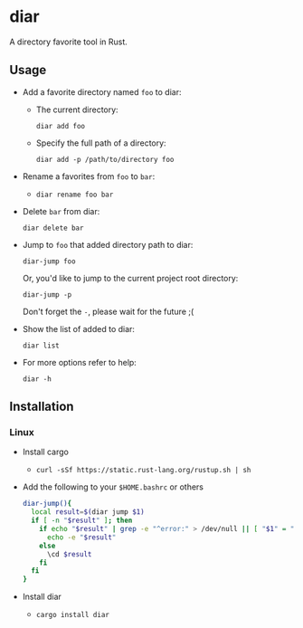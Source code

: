 # diar

A directory favorite tool in Rust.

## Usage

- Add a favorite directory named `foo` to diar:

  - The current directory:

    `diar add foo`

  - Specify the full path of a directory:
    
    `diar add -p /path/to/directory foo`

- Rename a favorites from `foo` to `bar`:

  - `diar rename foo bar`

- Delete `bar` from diar:
  
  `diar delete bar`

- Jump to `foo` that added directory path to diar:

  `diar-jump foo`

  Or, you'd like to jump to the current project root directory:

  `diar-jump -p`

  Don't forget the `-`, please wait for the future ;(

- Show the list of added to diar:

  `diar list`

- For more options refer to help:

  `diar -h`

## Installation

### Linux

- Install cargo

  - `curl -sSf https://static.rust-lang.org/rustup.sh | sh`

- Add the following to your `$HOME.bashrc` or others

  ```bash
  diar-jump(){
    local result=$(diar jump $1)
    if [ -n "$result" ]; then
      if echo "$result" | grep -e "^error:" > /dev/null || [ "$1" = "-h" ]; then
        echo -e "$result"
      else
        \cd $result
      fi
    fi
  }
  ```

- Install diar

  - `cargo install diar`
